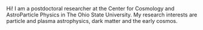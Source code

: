 Hi! I am a postdoctoral researcher at the Center for Cosmology and AstroParticle Physics in The Ohio State University. My research interests are particle and plasma astrophysics, dark matter and the early cosmos.<br/>


